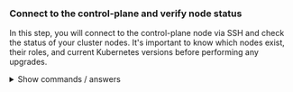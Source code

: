 ### Connect to the control-plane and verify node status

In this step, you will connect to the control-plane node via SSH and check the status of your cluster nodes. It's important to know which nodes exist, their roles, and current Kubernetes versions before performing any upgrades.

<details>
<summary>Show commands / answers</summary>
<p>

```bash
# Connect to the control-plane
ssh control-plane

# Verify cluster nodes and their versions
kubectl get nodes

```

</p>
</details>
